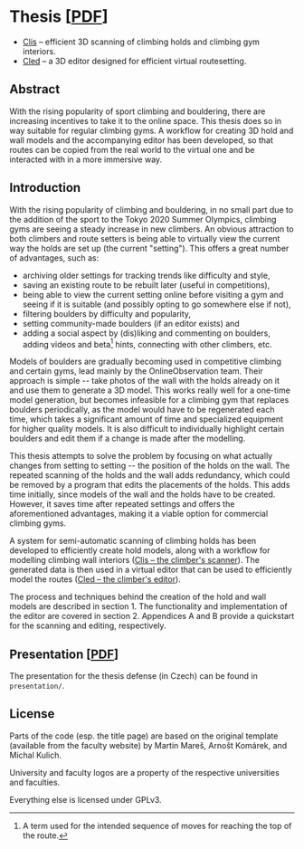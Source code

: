 # Thesis [[PDF](https://github.com/xiaoxiae/Thesis/raw/master/thesis.pdf)]

- [Clis](https://github.com/xiaoxiae/Clis) – efficient 3D scanning of climbing holds and climbing gym interiors.
- [Cled](https://github.com/xiaoxiae/Cled) – a 3D editor designed for efficient virtual routesetting.

## Abstract
With the rising popularity of sport climbing and bouldering, there are increasing incentives to take it to the online space.
This thesis does so in way suitable for regular climbing gyms.
A workflow for creating 3D hold and wall models and the accompanying editor has been developed, so that routes can be copied from the real world to the virtual one and be interacted with in a more immersive way.

## Introduction
With the rising popularity of climbing and bouldering, in no small part due to the addition of the sport to the Tokyo 2020 Summer Olympics, climbing gyms are seeing a steady increase in new climbers.
An obvious attraction to both climbers and route setters is being able to virtually view the current way the holds are set up (the current "setting"). This offers a great number of advantages, such as:

-   archiving older settings for tracking trends like difficulty and style,
-   saving an existing route to be rebuilt later (useful in competitions),
-   being able to view the current setting online before visiting a gym and seeing if it is suitable (and possibly opting to go somewhere else if not),
-   filtering boulders by difficulty and popularity,
-   setting community-made boulders (if an editor exists) and
-   adding a social aspect by (dis)liking and commenting on boulders, adding videos and beta[^1] hints, connecting with other climbers, etc.

Models of boulders are gradually becoming used in competitive climbing and certain gyms, lead mainly by the OnlineObservation team.
Their approach is simple -- take photos of the wall with the holds already on it and use them to generate a 3D model.
This works really well for a one-time model generation, but becomes infeasible for a climbing gym that replaces boulders periodically, as the model would have to be regenerated each time, which takes a significant amount of time and specialized equipment for higher quality models.
It is also difficult to individually highlight certain boulders and edit them if a change is made after the modelling.

This thesis attempts to solve the problem by focusing on what actually changes from setting to setting -- the position of the holds on the wall.
The repeated scanning of the holds and the wall adds redundancy, which could be removed by a program that edits the placements of the holds.
This adds time initially, since models of the wall and the holds have to be created.
However, it saves time after repeated settings and offers the aforementioned advantages, making it a viable option for commercial climbing gyms.

A system for semi-automatic scanning of climbing holds has been developed to efficiently create hold models, along with a workflow for modelling climbing wall interiors ([Clis – the climber's scanner](https://github.com/xiaoxiae/Clis)).
The generated data is then used in a virtual editor that can be used to efficiently model the routes ([Cled – the climber's editor](https://github.com/xiaoxiae/Cled)).

The process and techniques behind the creation of the hold and wall models are described in section 1.
The functionality and implementation of the editor are covered in section 2.
Appendices A and B provide a quickstart for the scanning and editing, respectively.

## Presentation [[PDF](https://github.com/xiaoxiae/Thesis/raw/master/presentation/presentation.pdf)]
The presentation for the thesis defense (in Czech) can be found in `presentation/`.

## License
Parts of the code (esp. the title page) are based on the original template (available from the faculty website) by Martin Mareš, Arnošt Komárek, and Michal Kulich.

University and faculty logos are a property of the respective universities and faculties.

Everything else is licensed under GPLv3.

[^1]: A term used for the intended sequence of moves for reaching the
    top of the route.
